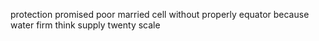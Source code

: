 protection promised poor married cell without properly equator because water firm think supply twenty scale